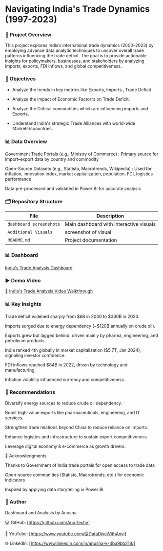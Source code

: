 # Navigating India's Trade Dynamics (1997-2023)

### 📌 **Project Overview**

This project explores India’s international trade dynamics (2000–2023) by employing advance data analytic techniques to uncover 
overall trade patterns influencing the trade deficit. 
The goal is to provide actionable insights for policymakers, businesses, and stakeholders by analyzing imports, exports, FDI inflows, and global competitiveness.


### 🎯 **Objectives**

 - Analyze the trends in key metrics like Exports, Imports , Trade Deficit

 - Analyze the impact of Economic Factorrs on Trade Deficit.

 - Analyze the Critical commodities which are influencing imports and Exports.
   
 - Understand India's strategic Trade Alliances with world-wide Markets/coountries.

### 📊 **Data Overview**

Government Trade Portals (e.g., Ministry of Commerce) : Primary source for import–export data by country and commodity

Open-Source Datasets (e.g., Statista, Macrotrends, Wikipedia) : Used for inflation, innovation index, market capitalization, population, FDI, logistics performance

Data pre-processed and validated in Power BI for accurate analysis


### 🗂️ **Repository Structure**

|         File                | Description |
|-----------------------------|-------------|
| `dashboard screenshots`  | Main dashboard with interactive visuals |
| `Additional Visuals`  | screenshot of visual |
| `README.md`                           | Project documentation |

### 📊 **Dashboard**

[India's Trade Analysis Dashboard](https://app.powerbi.com/groups/me/reports/0fb6346f-2710-4405-86a4-44b23b1c4a34/ReportSection16b73cde20cf3ed17b51?experience=power-bi)

### ▶️ **Demo Video**

🎥 [India's Trade Analysis Video Walkthrough](https://youtu.be/osCPWr3aIjg)

### 📊 Key Insights

Trade deficit widened sharply from $6B in 2000 to $330B in 2023.

Imports surged due to energy dependency (~$120B annually on crude oil).

Exports grew but lagged behind, driven mainly by pharma, engineering, and petroleum products.

India ranked 4th globally in market capitalization ($5.7T, Jan 2024), signaling investor confidence.

FDI inflows reached $84B in 2022, driven by technology and manufacturing.

Inflation volatility influenced currency and competitiveness.

### 📝 **Recommendations**

Diversify energy sources to reduce crude oil dependency.

Boost high-value exports like pharmaceuticals, engineering, and IT services.

Strengthen trade relations beyond China to reduce reliance on imports.

Enhance logistics and infrastructure to sustain export competitiveness.

Leverage digital economy & e-commerce as growth drivers.

🙌 Acknowledgments

Thanks to Government of India trade portals for open access to trade data

Open-source communities (Statista, Macrotrends, etc.) for economic indicators

Inspired by applying data storytelling in Power BI


### 👤 **Author**

Dashboard and Analysis by Anusha

💻 GitHub: [https://github.com/Anu-techy]


🎥 YouTube: [https://www.youtube.com/@DataDiveWithAnvi]


🌐 LinkedIn: [https://www.linkedin.com/in/anusha-k-4ba9bb218/]













